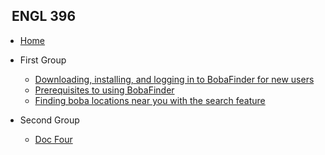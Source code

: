 <!-- _sidebar.md -->

## &nbsp; ENGL 396

* [Home](README.md)

* First Group

  * [Downloading, installing, and logging in to BobaFinder for new users](setup.md)
  * [Prerequisites to using BobaFinder](prereqs.md)
  * [Finding boba locations near you with the search feature](ratingreviewing.md)
  
* Second Group 

  * [Doc Four](reference.md)
